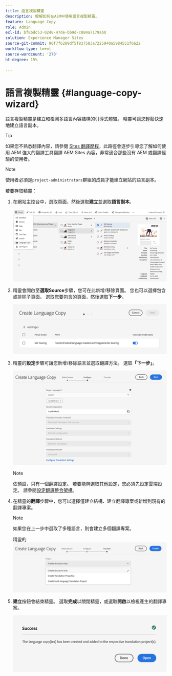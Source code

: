 ```yaml
---
title: 語言複製精靈
description: 瞭解如何在AEM中使用語言複製精靈。
feature: Language Copy
role: Admin
exl-id: bf8bdc53-0248-47de-bb9d-c884a7179ab0
solution: Experience Manager Sites
source-git-commit: 90f7f6209df5f837583a7225940a5984551f6622
workflow-type: tm+mt
source-wordcount: '270'
ht-degree: 15%

---
```


# 語言複製精靈 {#language-copy-wizard}

語言複製精靈是建立和檢測多語言內容結構的引導式體驗。 精靈可讓您輕鬆快速地建立語言副本。

>[!TIP]
>
>如果您不熟悉翻譯內容，請參閱 [Sites 翻譯歷程](/help/journey-sites/translation/overview.md)，此路徑會逐步引導您了解如何使用 AEM 強大的翻譯工具翻譯 AEM Sites 內容，非常適合那些沒有 AEM 或翻譯經驗的使用者。

>[!NOTE]
>
>使用者必須是`project-administrators`群組的成員才能建立網站的語言副本。

若要存取精靈：

1. 在網站主控台中，選取頁面，然後選取&#x200B;**建立**&#x200B;並選取&#x200B;**語言副本**。

   ![從精靈建立語言副本](../assets/language-copy-wizard.png)

1. 精靈會開啟至&#x200B;**選取Source**&#x200B;步驟，您可在此新增/移除頁面。 您也可以選擇包含或排除子頁面。 選取您要包含的頁面，然後選取&#x200B;**下一步**。

   ![使用精靈新增頁面](../assets/language-copy-wizard-add-pages.png)

1. 精靈的&#x200B;**設定**&#x200B;步驟可讓您新增/移除語言並選取翻譯方法。 選取&#x200B;**「下一步」**。

   ![設定精靈的步驟](../assets/language-copy-wizard-configure.png)

   >[!NOTE]
   >
   >依預設，只有一個翻譯設定。 若要能夠選取其他設定，您必須先設定雲端設定。 請參閱[設定翻譯整合架構](integration-framework.md)。

1. 在精靈的&#x200B;**翻譯**&#x200B;步驟中，您可以選擇僅建立結構、建立翻譯專案或新增到現有的翻譯專案。

   >[!NOTE]
   >
   >如果您在上一步中選取了多種語言，則會建立多個翻譯專案。

   精靈的![翻譯步驟](../assets/language-copy-wizard-translate.png)

1. **建立**&#x200B;按鈕會結束精靈。 選取&#x200B;**完成**&#x200B;以關閉精靈，或選取&#x200B;**開啟**&#x200B;以檢視產生的翻譯專案。

   ![結束精靈](../assets/language-copy-wizard-done.png)
